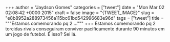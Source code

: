 
+++
author = "Jaydson Gomes"
categories = ["tweet"]
date = "Mon Mar 02 02:08:42 +0000 2015"
draft = false
image = "{TWEET_IMAGE}"
slug = "e8b8952a288973456a115bc61bd542996683e96d"
tags = ["tweet"]
title = """Estamos comemorando pq 2 ..."""
+++
Estamos comemorando pq 2 torcidas rivais conseguiram conviver pacificamente durante 90 minutos em um jogo de futebol. É isso? Sei lá.
